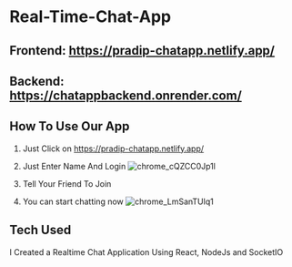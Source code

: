 # Real-Time-Chat-App
## Frontend: https://pradip-chatapp.netlify.app/
## Backend: https://chatappbackend.onrender.com/

## How To Use Our App
1. Just Click on https://pradip-chatapp.netlify.app/
1. Just Enter Name And Login
![chrome_cQZCC0Jp1l](https://user-images.githubusercontent.com/60803643/203852605-d4e4df5d-273b-4d7b-8159-f50d319f9a96.png)

2. Tell Your Friend To Join 
3. You can start chatting now
![chrome_LmSanTUlq1](https://user-images.githubusercontent.com/60803643/203852758-dd48738f-77da-4983-8cda-1413ba2e5f02.png)


## Tech Used
I Created a Realtime Chat Application Using React, NodeJs and SocketIO





